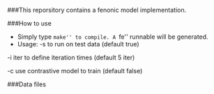###This reporsitory contains a fenonic model implementation.

###How to use
- Simply type ``make'' to compile. A ``fe'' runnable will be generated.
- Usage:
-s to run on test data (default true)

-i iter to define iteration times (default 5 iter)

-c use contrastive model to train (default false)

###Data files

